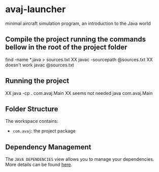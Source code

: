 # avaj-launcher
minimal aircraft simulation program, an introduction to the Java world

## Compile the project running the commands bellow in the root of the project folder

find -name *.java > sources.txt
XX javac -sourcepath @sources.txt XX doesn't work
javac @sources.txt

## Running the project

XX java -cp . com.avaj.Main XX seems not needed
java com.avaj.Main

## Folder Structure

The workspace contains:

- `com.avaj`: the project package

## Dependency Management

The `JAVA DEPENDENCIES` view allows you to manage your dependencies. More details can be found [here](https://github.com/microsoft/vscode-java-pack/blob/master/release-notes/v0.9.0.md#work-with-jar-files-directly).
